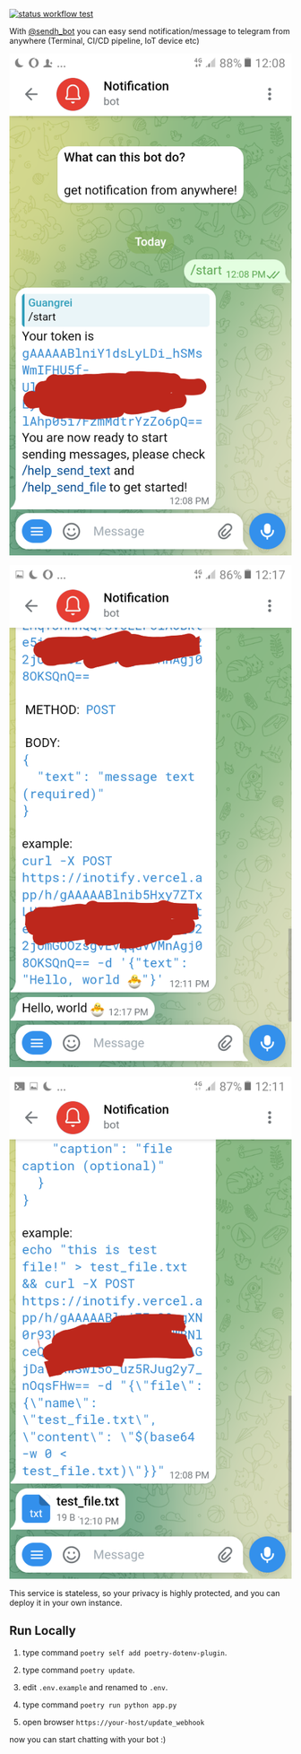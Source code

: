 [![status workflow test](https://github.com/cirebon-dev/notification_bot/actions/workflows/python-app.yml/badge.svg)](https://github.com/cirebon-dev/notification_bot/actions) 

With [@sendh_bot](https://t.me/sendh_bot) you can easy send notification/message to telegram from anywhere (Terminal, CI/CD pipeline, IoT device etc)

![Screenshot 1](Screenshots/Screenshot_1.png)

![Screenshot 2](Screenshots/Screenshot_2.png)

![Screenshot 3](Screenshots/Screenshot_3.png)

This service is stateless, so your privacy is highly protected, and you can deploy it in your own instance.

## Run Locally

1. type command `poetry self add poetry-dotenv-plugin`.

2. type command `poetry update`.

3. edit `.env.example` and renamed to `.env`.

4. type command `poetry run python app.py`
 
5. open browser `https://your-host/update_webhook`

now you can start chatting with your bot :)
